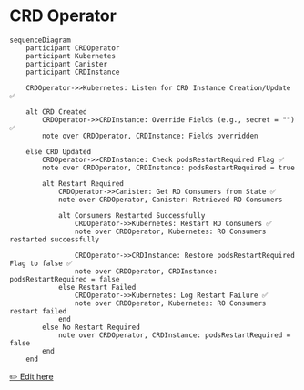 # CRD Operator

```mermaid
sequenceDiagram
    participant CRDOperator
    participant Kubernetes
    participant Canister
    participant CRDInstance

    CRDOperator->>Kubernetes: Listen for CRD Instance Creation/Update ✅

    alt CRD Created
        CRDOperator->>CRDInstance: Override Fields (e.g., secret = "") ✅
        note over CRDOperator, CRDInstance: Fields overridden

    else CRD Updated
        CRDOperator->>CRDInstance: Check podsRestartRequired Flag ✅
        note over CRDOperator, CRDInstance: podsRestartRequired = true

        alt Restart Required
            CRDOperator->>Canister: Get RO Consumers from State ✅
            note over CRDOperator, Canister: Retrieved RO Consumers

            alt Consumers Restarted Successfully
                CRDOperator->>Kubernetes: Restart RO Consumers ✅
                note over CRDOperator, Kubernetes: RO Consumers restarted successfully

                CRDOperator->>CRDInstance: Restore podsRestartRequired Flag to false ✅
                note over CRDOperator, CRDInstance: podsRestartRequired = false
            else Restart Failed
                CRDOperator->>Kubernetes: Log Restart Failure ✅
                note over CRDOperator, Kubernetes: RO Consumers restart failed
            end
        else No Restart Required
            note over CRDOperator, CRDInstance: podsRestartRequired = false
        end
    end
```

[✏️ Edit here](https://mermaid.live/edit#pako:eNqtlc1u2zAMx1-F0GkD3CxOnQ8baC_pMgz7CJBgl8EXzWJSobaUUXKxLOixb7Gn25NMtmPXXtKmBZqTI5J__ijS9I4lWiCLmMGfOaoEryRfE89iBe634WRlIjdcWZguruYbJG41HRo_5T-QFFo0RwK5ksYiHZX8qIzlLm2sKnMry9nl5YNsBJ8LEQUrTYUT1IEwJeRWavXu20Zwi_D3z30txtMyR-WCojo8zNLCiGB-i0RSIMwkpsLAG-ytex4YTAgtXEDMYva2SlKrKe3SahfX1vWgI7tX05W6QFUzYmqwhKzwnwc5vcbkBjZamAW6M7IL1z1JKGCW8vXL6Y4pXYClvOlLfZ17L6jdHqxHkPeNj-CDu7rFHKZamTxDMrAincHSNv1qizwG3Kgt0JLEW8fY1myTNs1vEu65XcwyTxI0ZpWn6bYb8fT8NZW36ziAf6KAjlhbhBo202E7RddpYYGnCR8fCqthxYthewnzM6akFO0KljNd39eMy_T_OTnxput1JzonfNWLdsiHSKhaB2UBX_WJaX-1O2tyuwfmMceacSncUt4VxzGz15hhzCL3KDjduBWk7pwfz61eblXCouJN9VhebpD9AmdRmcRjbtN-1zqrndxfFu3YLxYNwt4o9AfhcByOhoPJaDL02JZFZ8G4N_BH_Uk48QP_POgP7zz2u1To98Jg4AfOch6MJ8Ng5HsMhXRVf6k-IuW3pAZ5X1qqvHf_AMmOEn4)
